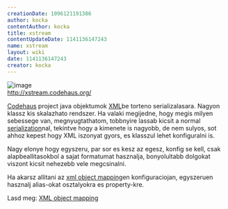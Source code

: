 ```yaml
---
creationDate: 1096121191386 
author: kocka 
contentAuthor: kocka 
title: xstream 
contentUpdateDate: 1141136147243 
name: xstream 
layout: wiki 
date: 1141136147243 
creator: kocka 
---
```

![image](http://xstream.codehaus.org/logo.gif)<br/>
http://xstream.codehaus.org/

[Codehaus](codehaus.html) project java objektumok [XML](XML.html)be torteno serializalasara. Nagyon klassz kis skalazhato rendszer. Ha valaki megijedne, hogy megis milyen sebessege van, megnyugtathatom, tobbnyire lassab kicsit a normal [serialization](serialization.html)nal, tekintve hogy a kimenete is nagyobb, de nem sulyos, sot ahhoz kepest hogy XML iszonyat gyors, es klasszul lehet konfiguralni is.

Nagy elonye hogy egyszeru, par sor es kesz az egesz, konfig se kell, csak alapbeallitasokbol a sajat formatumat hasznalja, bonyolultabb dolgokat viszont kicsit nehezebb vele megcsinalni.

Ha akarsz allitani az [xml object mapping](XML%20object%20mapping.html)en konfiguraciojan, egyszeruen hasznalj alias-okat osztalyokra es property-kre.

Lasd meg: [XML object mapping](XML%20object%20mapping.html)
